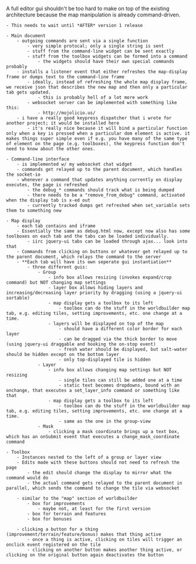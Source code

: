 A full editor gui shouldn't be too hard to make on top of the existing architecture because the map manipulation is already command-driven.

    - This needs to wait until *AFTER* version 1 release
    
    - Main document
        - outgoing commands are sent via a single function
            - very simple protocal; only a single string is sent
            - stuff from the command-line widget can be sent exactly
            - stuff from the toolbox widgets can be formed into a command
                - the widgets should have their own special commands probably
        - installs a listener event that either refreshes the map-display frame or dumps text to the command-line frame
            - ideally, instead of refreshing the whole map display frame, we receive json that describes the new map and then only a particular tab gets updated.
                - this is probably hell of a lot more work
            - websocket server can be implemented with something like this:
                - http://mojolicio.us/
        - i have a really good keypress dispatcher that i wrote for another project; it would be installed here
            - it's really nice because it will bind a particular function only when a key is pressed when a particular dom element is active. it makes things super simple even if e.g. you have many of the same type of element on the page (e.g. toolboxes), the keypress function don't need to know about the other ones.
    
    - Command-line interface
        - is implemented w/ my websocket chat widget
        - commands get relayed up to the parent document, which handles the socket-io
        - whenever a command that updates anything currently on display executes, the page is refreshed
            - the debug_* commands should track what is being dumped
            - there needs to be a "remove_from_debug" command, activated when the display tab is x-ed out
            - currently tracked dumps get refreshed when set_variable sets them to something new
    
    - Map display
        - each tab contains and iframe
        - Essentially the same as debug.html now, except now also has some toolboxes on each tab and the tabs can be loaded individually.
            - iirc jquery-ui tabs can be loaded through ajax... look into that
        - Commands from clicking on buttons or whatever get relayed up to the parent document, which relays the command to the server
        - **Each tab will have its own seperate gui instantiation**
            - three different guis:
                - Group
                    - info box allows resizing (invokes expand/crop command) but NOT changing map settings
                    - layer box allows hiding layers and increasing/decreasing layer priority by dragging (using a jquery-ui sortable)
                    - map display gets a toolbox to its left
                        - toolbox can do the stuff in the worldbuilder map tab, e.g. editing tiles, setting improvements, etc. one change at a time.
                    - layers will be displayed on top of the map
                        - should have a different color border for each layer
                        - can be dragged via the thick border to move (using jquery-ui draggable and hooking the on-stop event)
                        - fresh water should be displayed, but salt-water should be hidden except on the bottom layer
                        - only top-displayed tile is hidden
                - Layer
                    - info box allows changing map settings but NOT resizing
                        - single tiles can still be added one at a time
                        - static text becomes dropdowns, bound with an onchange, that executes a set_layer_info command or something like that
                    - map display gets a toolbox to its left
                        - toolbox can do the stuff in the worldbuilder map tab, e.g. editing tiles, setting improvements, etc. one change at a time.
                        - same as the one in the group-view
                - Mask
                    - clicking a mask coordinate brings up a text box, which has an onSubmit event that executes a change_mask_coordinate command

    - Toolbox
        - Instances nested to the left of a group or layer view
        - Edits made with these buttons should not need to refresh the page
            - the edit should change the display to mirror what the command would do
            - the actual command gets relayed to the parent document in parallel, which sends the command to change the tile via websocket
            
        - similar to the "map" section of worldbuilder
            - box for improvements
                - maybe not, at least for the first version
            - box for terrain and features
            - box for bonuses
            
        - clicking a button for a thing (improvement/terrain/feature/bonus) makes that thing active
            - once a thing is active, clicking on tiles will trigger an onclick event registered on the tile
            - clicking on another button makes another thing active, or clicking on the original button again deactivates the button